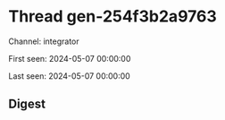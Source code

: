 # Thread gen-254f3b2a9763
Channel: integrator

First seen: 2024-05-07 00:00:00

Last seen: 2024-05-07 00:00:00

## Digest


